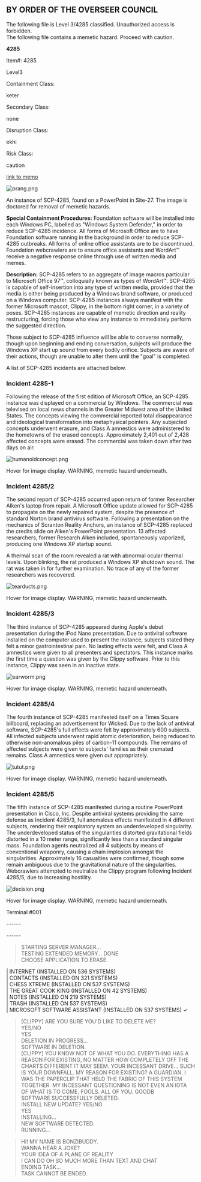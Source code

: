 BY ORDER OF THE OVERSEER COUNCIL
--------------------------------

The following file is Level 3/4285 classified. Unauthorized access is forbidden.  
The following file contains a memetic hazard. Proceed with caution.

**4285**

Item#: 4285

Level3

Containment Class:

keter

Secondary Class:

none

Disruption Class:

ekhi

Risk Class:

caution

[link to memo](http://www.scp-wiki.net/classification-committee-memo)  

![orang.png](http://scp-wiki.wdfiles.com/local--files/scp-4285/orang.png)

An instance of SCP-4285, found on a PowerPoint in Site-27. The image is doctored for removal of memetic hazards.

**Special Containment Procedures:** Foundation software will be installed into each Windows PC, labelled as "Windows System Defender," in order to reduce SCP-4285 incidence. All forms of Microsoft Office are to have Foundation software running in the background in order to reduce SCP-4285 outbreaks. All forms of online office assistants are to be discontinued. Foundation webcrawlers are to ensure office assistants and WordArt™ receive a negative response online through use of written media and memes.

**Description:** SCP-4285 refers to an aggregate of image macros particular to Microsoft Office 97™, colloquially known as types of WordArt™. SCP-4285 is capable of self-insertion into any type of written media, provided that the media is either being produced by a Windows brand software, or produced on a Windows computer. SCP-4285 instances always manifest with the former Microsoft mascot, Clippy, in the bottom right corner, in a variety of poses. SCP-4285 instances are capable of memetic direction and reality restructuring, forcing those who view any instance to immediately perform the suggested direction.

Those subject to SCP-4285 influence will be able to converse normally, though upon beginning and ending conversation, subjects will produce the Windows XP start up sound from every bodily orifice. Subjects are aware of their actions, though are unable to alter them until the "goal" is completed.

A list of SCP-4285 incidents are attached below.  

### Incident 4285-1

Following the release of the first edition of Microsoft Office, an SCP-4285 instance was displayed on a commercial by Windows. The commercial was televised on local news channels in the Greater Midwest area of the United States. The concepts viewing the commercial reported total disappearance and ideological transformation into metaphysical pointers. Any subjected concepts underwent erasure, and Class A amnestics were administered to the hometowns of the erased concepts. Approximately 2,401 out of 2,428 affected concepts were erased. The commercial was taken down after two days on air.

![humanoidconcept.png](http://scp-wiki.wdfiles.com/local--files/scp-4285/humanoidconcept.png)

Hover for image display. WARNING, memetic hazard underneath.

  

### Incident 4285/2

The second report of SCP-4285 occurred upon return of former Researcher Alken's laptop from repair. A Microsoft Office update allowed for SCP-4285 to propagate on the newly repaired system, despite the presence of standard Norton brand antivirus software. Following a presentation on the mechanics of Scranton Reality Anchors, an instance of SCP-4285 replaced the credits slide on Alken's PowerPoint presentation. 13 affected researchers, former Research Alken included, spontaneously vaporized, producing one Windows XP startup sound.

A thermal scan of the room revealed a rat with abnormal ocular thermal levels. Upon blinking, the rat produced a Windows XP shutdown sound. The rat was taken in for further examination. No trace of any of the former researchers was recovered.

![tearducts.png](http://scp-wiki.wdfiles.com/local--files/scp-4285/tearducts.png)

Hover for image display. WARNING, memetic hazard underneath.

  

### Incident 4285/3

The third instance of SCP-4285 appeared during Apple's debut presentation during the iPod Nano presentation. Due to antiviral software installed on the computer used to present the instance, subjects stated they felt a minor gastrointestinal pain. No lasting effects were felt, and Class A amnestics were given to all presenters and spectators. This instance marks the first time a question was given by the Clippy software. Prior to this instance, Clippy was seen in an inactive state.

![earworm.png](http://scp-wiki.wdfiles.com/local--files/scp-4285/earworm.png)

Hover for image display. WARNING, memetic hazard underneath.

  

### Incident 4285/4

The fourth instance of SCP-4285 manifested itself on a Times Square billboard, replacing an advertisement for Wicked. Due to the lack of antiviral software, SCP-4285's full effects were felt by approximately 600 subjects. All infected subjects underwent rapid atomic deterioration, being reduced to otherwise non-anomalous piles of carbon-11 compounds. The remains of affected subjects were given to subjects' families as their cremated remains. Class A amnestics were given out appropriately.

![tutut.png](http://scp-wiki.wdfiles.com/local--files/scp-4285/tutut.png)

Hover for image display. WARNING, memetic hazard underneath.

### Incident 4285/5

The fifth instance of SCP-4285 manifested during a routine PowerPoint presentation in Cisco, Inc. Despite antiviral systems providing the same defense as Incident 4285/3, full anomalous effects manifested in 4 different subjects, rendering their respiratory system an underdeveloped singularity. The underdeveloped status of the singularities distorted gravitational fields distorted in a 10 meter range, significantly less than a standard singular mass. Foundation agents neutralized all 4 subjects by means of conventional weaponry, causing a chain implosion amongst the singularities. Approximately 16 casualties were confirmed, though some remain ambiguous due to the gravitational nature of the singularities. Webcrawlers attempted to neutralize the Clippy program following Incident 4285/5, due to increasing hostility.

![decision.png](http://scp-wiki.wdfiles.com/local--files/scp-4285/decision.png)

Hover for image display. WARNING, memetic hazard underneath.

Terminal #001  
  
  
\------

\------

  
  
  

> STARTING SERVER MANAGER…  
> TESTING EXTENDED MEMORY… DONE  
> CHOOSE APPLICATION TO ERASE.

| INTERNET (INSTALLED ON 536 SYSTEMS)  
| CONTACTS (INSTALLED ON 321 SYSTEMS)  
| CHESS XTREME (INSTALLED ON 537 SYSTEMS)  
| THE GREAT COOK KING (INSTALLED ON 42 SYSTEMS)  
| NOTES (INSTALLED ON 219 SYSTEMS)  
| TRASH (INSTALLED ON 537 SYSTEMS)  
| MICROSOFT SOFTWARE ASSISTANT (INSTALLED ON 537 SYSTEMS) ✓

> \[CLIPPY\] ARE YOU SURE YOU'D LIKE TO DELETE ME?  
> YES/NO  
> YES  
> DELETION IN PROGRESS…  
> SOFTWARE IN DELETION.  
> \[CLIPPY\] YOU KNOW NOT OF WHAT YOU DO. EVERYTHING HAS A REASON FOR EXISTING, NO MATTER HOW COMPLETELY OFF THE CHARTS DIFFERENT IT MAY SEEM. YOUR INCESSANT DRIVE… SUCH IS YOUR DOWNFALL. MY REASON FOR EXISTING? A GUARDIAN. I WAS THE PAPERCLIP THAT HELD THE FABRIC OF THIS SYSTEM TOGETHER. MY INCESSANT QUESTIONING IS NOT EVEN AN IOTA OF WHAT IS TO COME. FOOLS. ALL OF YOU. GOODB  
> SOFTWARE SUCCESSFULLY DELETED.  
> INSTALL NEW UPDATE? YES/NO  
> YES  
> INSTALLING…  
> NEW SOFTWARE DETECTED.  
> RUNNING…

  
  
  
  
  
  
  
  

> HI! MY NAME IS BONZIBUDDY.  
> WANNA HEAR A JOKE?  
> YOUR IDEA OF A PLANE OF REALITY  
> I CAN DO OH SO MUCH MORE THAN TEXT AND CHAT  
> ENDING TASK…  
> TASK CANNOT BE ENDED.